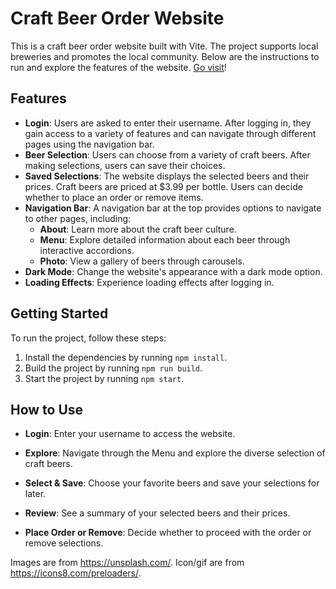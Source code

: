 # Craft Beer Order Website

This is a craft beer order website built with Vite. The project supports local breweries and promotes the local community. Below are the instructions to run and explore the features of the website. [Go visit](https://brewscape-northeasternuniversity.koyeb.app/)!

## Features

- **Login**: Users are asked to enter their username. After logging in, they gain access to a variety of features and can navigate through different pages using the navigation bar.
- **Beer Selection**: Users can choose from a variety of craft beers. After making selections, users can save their choices.
- **Saved Selections**: The website displays the selected beers and their prices. Craft beers are priced at $3.99 per bottle. Users can decide whether to place an order or remove items.
- **Navigation Bar**: A navigation bar at the top provides options to navigate to other pages, including:
  - **About**: Learn more about the craft beer culture.
  - **Menu**:  Explore detailed information about each beer through interactive accordions.
  - **Photo**: View a gallery of beers through carousels.
- **Dark Mode**: Change the website's appearance with a dark mode option.
- **Loading Effects**: Experience loading effects after logging in.

## Getting Started

To run the project, follow these steps:

1. Install the dependencies by running `npm install`.
2. Build the project by running `npm run build`.
3. Start the project by running `npm start`.

## How to Use

- **Login**: Enter your username to access the website.

- **Explore**: Navigate through the Menu and explore the diverse selection of craft beers.

- **Select & Save**: Choose your favorite beers and save your selections for later.

- **Review**: See a summary of your selected beers and their prices.

- **Place Order or Remove**: Decide whether to proceed with the order or remove selections.



Images are from https://unsplash.com/.
Icon/gif are from https://icons8.com/preloaders/.
